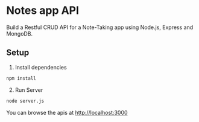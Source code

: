 # Notes app API

Build a Restful CRUD API for a Note-Taking app using Node.js, Express and MongoDB.

## Setup

1. Install dependencies

```bash
npm install
```

2. Run Server

```bash
node server.js
```

You can browse the apis at <http://localhost:3000>

